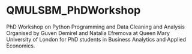# QMULSBM_PhDWorkshop
PhD Workshop on Python Programming and Data Cleaning and Analysis
Organised by Guven Demirel and Natalia Efremova at Queen Mary University of London for PhD students in Business Analytics and Applied Economics.
